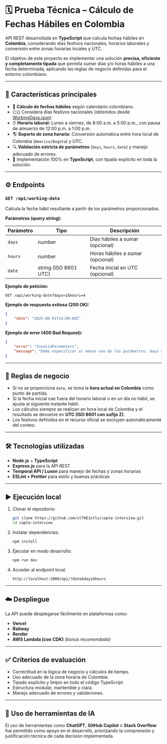 # 🗓️ Prueba Técnica – Cálculo de Fechas Hábiles en Colombia

API REST desarrollada en **TypeScript** que calcula fechas hábiles en **Colombia**, considerando días festivos nacionales, horarios laborales y conversión entre zonas horarias locales y UTC.

El objetivo de este proyecto es implementar una solución **precisa, eficiente y completamente tipada** que permita sumar días y/o horas hábiles a una fecha determinada, aplicando las reglas de negocio definidas para el entorno colombiano.

---

## 🚀 Características principales

-   🧮 **Cálculo de fechas hábiles** según calendario colombiano.
-   🇨🇴 Considera días festivos nacionales (obtenidos desde [WorkingDays.json](https://content.capta.co/Recruitment/WorkingDays.json)).
-   ⏰ **Horario laboral:** Lunes a viernes, de 8:00 a.m. a 5:00 p.m., con pausa de almuerzo de 12:00 p.m. a 1:00 p.m.
-   🌎 **Soporte de zona horaria:** Conversión automática entre hora local de Colombia (`America/Bogota`) y UTC.
-   🔍 **Validación estricta de parámetros** (`days`, `hours`, `date`) y manejo adecuado de errores.
-   💪 Implementación 100% en **TypeScript**, con tipado explícito en toda la solución.

---

## ⚙️ Endpoints

### `GET /api/working-date`

Calcula la fecha hábil resultante a partir de los parámetros proporcionados.

**Parámetros (query string):**

| Parámetro | Tipo                  | Descripción                      |
| --------- | --------------------- | -------------------------------- |
| `days`    | number                | Días hábiles a sumar (opcional)  |
| `hours`   | number                | Horas hábiles a sumar (opcional) |
| `date`    | string (ISO 8601 UTC) | Fecha inicial en UTC (opcional)  |

**Ejemplo de petición:**

```
GET /api/working-date?days=1&hours=4
```

**Ejemplo de respuesta exitosa (200 OK):**

```json
{
	"date": "2025-08-01T14:00:00Z"
}
```

**Ejemplo de error (400 Bad Request):**

```json
{
	"error": "InvalidParameters",
	"message": "Debe especificar al menos uno de los parámetros: days u hours."
}
```

---

## 🧠 Reglas de negocio

-   Si no se proporciona `date`, se toma la **hora actual en Colombia** como punto de partida.
-   Si la fecha inicial cae fuera del horario laboral o en un día no hábil, se ajusta al siguiente instante hábil.
-   Los cálculos siempre se realizan en hora local de Colombia y el resultado se devuelve en **UTC (ISO 8601 con sufijo Z)**.
-   Los festivos definidos en el recurso oficial se excluyen automáticamente del conteo.

---

## 🛠️ Tecnologías utilizadas

-   **Node.js** + **TypeScript**
-   **Express.js** para la API REST
-   **Temporal API / Luxon** para manejo de fechas y zonas horarias
-   **ESLint + Prettier** para estilo y buenas prácticas

---

## ▶️ Ejecución local

1. Clonar el repositorio:

    ```bash
    git clone https://github.com/xlTHE1stlx/capta-interview.git
    cd capta-interview
    ```

2. Instalar dependencias:

    ```bash
    npm install
    ```

3. Ejecutar en modo desarrollo:

    ```bash
    npm run dev
    ```

4. Acceder al endpoint local:

    ```
    http://localhost:3000/api/?date&days&hours
    ```

---

## ☁️ Despliegue

La API puede desplegarse fácilmente en plataformas como:

-   **Vercel**
-   **Railway**
-   **Render**
-   **AWS Lambda (con CDK)** _(bonus recomendado)_

---

## ✅ Criterios de evaluación

-   Correctitud en la lógica de negocio y cálculos de tiempo.
-   Uso adecuado de la zona horaria de Colombia.
-   Tipado explícito y limpio en todo el código TypeScript.
-   Estructura modular, mantenible y clara.
-   Manejo adecuado de errores y validaciones.

---

## 🤖 Uso de herramientas de IA

El uso de herramientas como **ChatGPT**, **GitHub Copilot** o **Stack Overflow** fue permitido como apoyo en el desarrollo, priorizando la comprensión y justificación técnica de cada decisión implementada.

